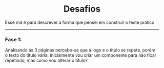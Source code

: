 <h1 align="center">Desafios</h1>
Esse md é para descrever a forma que pensei em construir o teste prático

----
### Fase 1:
Análisando as 3 páginas percebe-se que a logo e o titulo se repete, porém o texto do titulo vária, inicialmente vou criar um componente para não ficar repetindo, mas como vou alterar o titulo?
